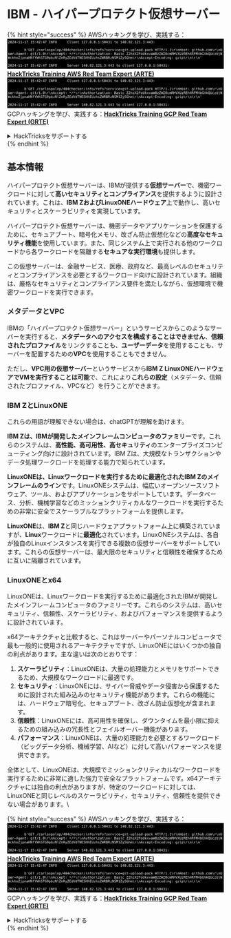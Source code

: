 # IBM - ハイパープロテクト仮想サーバー

{% hint style="success" %}
AWSハッキングを学び、実践する：<img src="../../.gitbook/assets/image (1).png" alt="" data-size="line">[**HackTricks Training AWS Red Team Expert (ARTE)**](https://training.hacktricks.xyz/courses/arte)<img src="../../.gitbook/assets/image (1).png" alt="" data-size="line">\
GCPハッキングを学び、実践する：<img src="../../.gitbook/assets/image (2).png" alt="" data-size="line">[**HackTricks Training GCP Red Team Expert (GRTE)**<img src="../../.gitbook/assets/image (2).png" alt="" data-size="line">](https://training.hacktricks.xyz/courses/grte)

<details>

<summary>HackTricksをサポートする</summary>

* [**サブスクリプションプラン**](https://github.com/sponsors/carlospolop)を確認してください！
* **💬 [**Discordグループ**](https://discord.gg/hRep4RUj7f)または[**Telegramグループ**](https://t.me/peass)に参加するか、**Twitter** 🐦 [**@hacktricks\_live**](https://twitter.com/hacktricks\_live)**をフォローしてください。**
* **[**HackTricks**](https://github.com/carlospolop/hacktricks)および[**HackTricks Cloud**](https://github.com/carlospolop/hacktricks-cloud)のGitHubリポジトリにPRを提出してハッキングトリックを共有してください。**

</details>
{% endhint %}

## 基本情報

ハイパープロテクト仮想サーバーは、IBMが提供する**仮想サーバー**で、機密ワークロードに対して**高いセキュリティとコンプライアンス**を提供するように設計されています。これは、**IBM ZおよびLinuxONEハードウェア**上で動作し、高いセキュリティとスケーラビリティを実現しています。

ハイパープロテクト仮想サーバーは、機密データやアプリケーションを保護するために、セキュアブート、暗号化メモリ、改ざん防止仮想化などの**高度なセキュリティ機能**を使用しています。また、同じシステム上で実行される他のワークロードから各ワークロードを隔離する**セキュアな実行環境**も提供します。

この仮想サーバーは、金融サービス、医療、政府など、最高レベルのセキュリティとコンプライアンスを必要とするワークロード向けに設計されています。組織は、厳格なセキュリティとコンプライアンス要件を満たしながら、仮想環境で機密ワークロードを実行できます。

### メタデータとVPC

IBMの「ハイパープロテクト仮想サーバー」というサービスからこのようなサーバーを実行すると、**メタデータへのアクセスを構成することはできません**、**信頼されたプロファイル**をリンクすることも、**ユーザーデータ**を使用することも、サーバーを配置するための**VPC**を使用することもできません。

ただし、**VPC用の仮想サーバー**というサービスから**IBM Z LinuxONEハードウェアでVMを実行することは可能**で、これにより**これらの設定**（メタデータ、信頼されたプロファイル、VPCなど）を行うことができます。

### IBM ZとLinuxONE

これらの用語が理解できない場合は、chatGPTが理解を助けます。

**IBM Zは、IBMが開発したメインフレームコンピュータのファミリー**です。これらのシステムは、**高性能、高可用性、高セキュリティ**のエンタープライズコンピューティング向けに設計されています。IBM Zは、大規模なトランザクションやデータ処理ワークロードを処理する能力で知られています。

**LinuxONEは、Linuxワークロードを実行するために最適化されたIBM Zのメインフレームのライン**です。LinuxONEシステムは、幅広いオープンソースソフトウェア、ツール、およびアプリケーションをサポートしています。データベース、分析、機械学習などのミッションクリティカルなワークロードを実行するための非常に安全でスケーラブルなプラットフォームを提供します。

**LinuxONE**は、**IBM Z**と同じハードウェアプラットフォーム上に構築されていますが、**Linux**ワークロードに**最適化**されています。LinuxONEシステムは、各自が独自のLinuxインスタンスを実行できる複数の仮想サーバーをサポートしています。これらの仮想サーバーは、最大限のセキュリティと信頼性を確保するために互いに隔離されています。

### LinuxONEとx64

LinuxONEは、Linuxワークロードを実行するために最適化されたIBMが開発したメインフレームコンピュータのファミリーです。これらのシステムは、高いセキュリティ、信頼性、スケーラビリティ、およびパフォーマンスを提供するように設計されています。

x64アーキテクチャと比較すると、これはサーバーやパーソナルコンピュータで最も一般的に使用されるアーキテクチャですが、LinuxONEにはいくつかの独自の利点があります。主な違いは次のとおりです：

1. **スケーラビリティ**：LinuxONEは、大量の処理能力とメモリをサポートできるため、大規模なワークロードに最適です。
2. **セキュリティ**：LinuxONEには、サイバー脅威やデータ侵害から保護するために設計された組み込みのセキュリティ機能があります。これらの機能には、ハードウェア暗号化、セキュアブート、改ざん防止仮想化が含まれます。
3. **信頼性**：LinuxONEには、高可用性を確保し、ダウンタイムを最小限に抑えるための組み込みの冗長性とフェイルオーバー機能があります。
4. **パフォーマンス**：LinuxONEは、大量の処理能力を必要とするワークロード（ビッグデータ分析、機械学習、AIなど）に対して高いパフォーマンスを提供できます。

全体として、LinuxONEは、大規模でミッションクリティカルなワークロードを実行するために非常に適した強力で安全なプラットフォームです。x64アーキテクチャには独自の利点がありますが、特定のワークロードに対しては、LinuxONEと同じレベルのスケーラビリティ、セキュリティ、信頼性を提供できない場合があります。\\

{% hint style="success" %}
AWSハッキングを学び、実践する：<img src="../../.gitbook/assets/image (1).png" alt="" data-size="line">[**HackTricks Training AWS Red Team Expert (ARTE)**](https://training.hacktricks.xyz/courses/arte)<img src="../../.gitbook/assets/image (1).png" alt="" data-size="line">\
GCPハッキングを学び、実践する：<img src="../../.gitbook/assets/image (2).png" alt="" data-size="line">[**HackTricks Training GCP Red Team Expert (GRTE)**<img src="../../.gitbook/assets/image (2).png" alt="" data-size="line">](https://training.hacktricks.xyz/courses/grte)

<details>

<summary>HackTricksをサポートする</summary>

* [**サブスクリプションプラン**](https://github.com/sponsors/carlospolop)を確認してください！
* **💬 [**Discordグループ**](https://discord.gg/hRep4RUj7f)または[**Telegramグループ**](https://t.me/peass)に参加するか、**Twitter** 🐦 [**@hacktricks\_live**](https://twitter.com/hacktricks\_live)**をフォローしてください。**
* **[**HackTricks**](https://github.com/carlospolop/hacktricks)および[**HackTricks Cloud**](https://github.com/carlospolop/hacktricks-cloud)のGitHubリポジトリにPRを提出してハッキングトリックを共有してください。**

</details>
{% endhint %}
